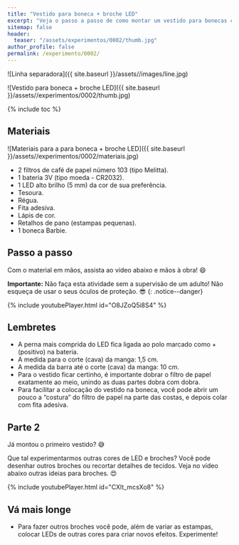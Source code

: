 ```yaml
---
title: "Vestido para boneca + broche LED"
excerpt: "Veja o passo a passo de como montar um vestido para bonecas com broche iluminado por LED."
sitemap: false
header: 
  teaser: "/assets/experimentos/0002/thumb.jpg" 
author_profile: false
permalink: /experimento/0002/
---
```

![Linha separadora]({{ site.baseurl }}/assets//images/line.jpg)

![Vestido para boneca + broche LED]({{ site.baseurl }}/assets//experimentos/0002/thumb.jpg)

{% include toc %}

## Materiais
![Materiais para a para boneca + broche LED]({{ site.baseurl }}/assets//experimentos/0002/materiais.jpg)
* 2 filtros de café de papel número 103 (tipo Melitta).
* 1 bateria 3V (tipo moeda - CR2032).
* 1 LED alto brilho (5 mm) da cor de sua preferência. 
* Tesoura.
* Régua.
* Fita adesiva.
* Lápis de cor.
* Retalhos de pano (estampas pequenas). 
* 1 boneca Barbie.

## Passo a passo
Com o material em mãos, assista ao vídeo abaixo e mãos à obra! :smile:

**Importante:** Não faça esta atividade sem a supervisão de um adulto! Não esqueça de usar o seus óculos de proteção. :sunglasses:
{: .notice--danger}

{% include youtubePlayer.html id="O8JZoQ5i8S4" %}

## Lembretes
* A perna mais comprida do LED fica ligada ao polo marcado como + (positivo) na bateria.
* A medida para o corte (cava) da manga: 1,5 cm.
* A medida da barra até o corte (cava) da manga: 10 cm.
* Para o vestido ficar certinho, é importante dobrar o filtro de papel exatamente ao meio, unindo as duas partes dobra com dobra.
* Para facilitar a colocação do vestido na boneca, você pode abrir um pouco a “costura” do filtro de papel na parte das costas, e depois colar com fita adesiva.

## Parte 2
Já montou o primeiro vestido? :sweat_smile:

Que tal experimentarmos outras cores de LED e broches? Você pode desenhar outros broches ou recortar detalhes de tecidos. Veja no vídeo abaixo outras ideias para broches. :heart_eyes:

{% include youtubePlayer.html id="CXlt_mcsXo8" %}

## Vá mais longe
* Para fazer outros broches você pode, além de variar as estampas, colocar LEDs de outras cores para criar novos efeitos. Experimente!
 
  
